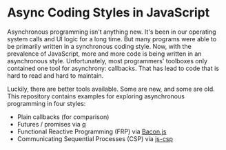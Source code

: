 # Async Coding Styles in JavaScript

Asynchronous programming isn't anything new.  It's been in our
operating system calls and UI logic for a long time.  But many
programs were able to be primarily written in a synchronous coding
style.  Now, with the prevalence of JavaScript, more and more code is
being written in an asynchronous style.  Unfortunately, most
programmers' toolboxes only contained one tool for asynchrony:
callbacks.  That has lead to code that is hard to read and hard to
maintain.

Luckily, there are better tools available.  Some are new, and some are
old.  This repository contains examples for exploring asynchronous
programming in four styles:

* Plain callbacks (for comparison)
* Futures / promises via [q][]
* Functional Reactive Programming (FRP) via [Bacon.js][]
* Communicating Sequential Processes (CSP) via [js-csp][]


[bacon.js]: http://baconjs.github.io
[js-csp]: https://github.com/jlongster/js-csp
[q]: http://documentup.com/kriskowal/q/
